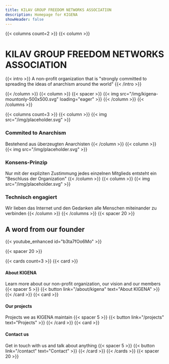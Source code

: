 ```yaml
---
title: KILAV GROUP FREEDOM NETWORKS ASSOCIATION
description: Homepage for KIGENA
showHeader: false
---
```


{{< columns count=2 >}}
{{< column >}}
# KILAV GROUP FREEDOM NETWORKS ASSOCIATION

{{< intro >}}
A non-profit organization that is "strongly committed to spreading the ideas of anarchism around the world"
{{< /intro >}}

{{< /column >}}
{{< column >}}
{{< spacer >}}
{{< img src="/img/kigena-mountonly-500x500.svg" loading="eager" >}}
{{< /column >}}
{{< /columns >}}

{{< columns count=3 >}}
{{< column >}}
{{< img src="/img/placeholder.svg" >}}
### Commited to Anarchism
Bestehend aus überzeugten Anarchisten
{{< /column >}}
{{< column >}}
{{< img src="/img/placeholder.svg" >}}
### Konsens-Prinzip
Nur mit der expliziten Zustimmung jedes einzelnen Mitglieds entsteht ein "Beschluss der Organization"
{{< /column >}}
{{< column >}}
{{< img src="/img/placeholder.svg" >}}
### Technisch engagiert
Wir lieben das Internet und den Gedanken alle Menschen miteinander zu verbinden
{{< /column >}}
{{< /columns >}}
{{< spacer 20 >}}
## A word from our founder

{{< youtube_enhanced id="b3ta7fOo6Mo" >}}

{{< spacer 20 >}}

{{< cards count=3 >}}
{{< card >}}
#### About KIGENA
Learn more about our non-profit organization, our vision and our members
{{< spacer 5 >}}
{{< button link="/about/kigena" text="About KIGENA" >}}
{{< /card >}}
{{< card >}}
#### Our projects
Projects we as KIGENA maintain
{{< spacer 5 >}}
{{< button link="/projects" text="Projects" >}}
{{< /card >}}
{{< card >}}
#### Contact us
Get in touch with us and talk about anything
{{< spacer 5 >}}
{{< button link="/contact" text="Contact" >}}
{{< /card >}}
{{< /cards >}}
{{< spacer 20 >}}
